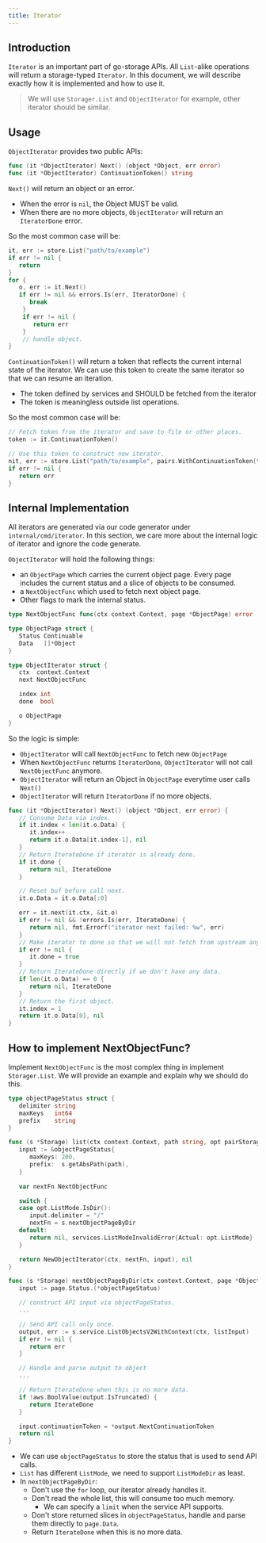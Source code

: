 ```yaml
---
title: Iterator
---
```


## Introduction

`Iterator` is an important part of go-storage APIs. All `List`-alike operations will return a storage-typed `Iterator`. In this document, we will describe exactly how it is implemented and how to use it.

> We will use `Storager.List` and `ObjectIterator` for example, other iterator should be similar.

## Usage

`ObjectIterator` provides two public APIs:

```go
func (it *ObjectIterator) Next() (object *Object, err error)
func (it *ObjectIterator) ContinuationToken() string
```

`Next()` will return an object or an error.

- When the error is `nil`, the Object MUST be valid.
- When there are no more objects, `ObjectIterator` will return an `IteratorDone` error.

So the most common case will be:

```go
it, err := store.List("path/to/example")
if err != nil {
   return
}
for {
   o, err := it.Next()
   if err != nil && errors.Is(err, IteratorDone) {
      break
    }
    if err != nil {
       return err
    }
    // handle object.
}
```

`ContinuationToken()` will return a token that reflects the current internal state of the iterator. We can use this token to create the same iterator so that we can resume an iteration.

- The token defined by services and SHOULD be fetched from the iterator
- The token is meaningless outside list operations.

So the most common case will be:

```go
// Fetch token from the iterator and save to file or other places.
token := it.ContinuationToken()

// Use this token to construct new iterator.
nit, err := store.List("path/to/example", pairs.WithContinuationToken(token))
if err != nil {
   return err
}
```

## Internal Implementation

All iterators are generated via our code generator under `internal/cmd/iterator`. In this section, we care more about the internal logic of iterator and ignore the code generate.

`ObjectIterator` will hold the following things:

- an `ObjectPage` which carries the current object page. Every page includes the current status and a slice of objects to be consumed.
- a `NextObjectFunc` which used to fetch next object page.
- Other flags to mark the internal status.

```go
type NextObjectFunc func(ctx context.Context, page *ObjectPage) error

type ObjectPage struct {
   Status Continuable
   Data   []*Object
}

type ObjectIterator struct {
   ctx  context.Context
   next NextObjectFunc

   index int
   done  bool

   o ObjectPage
}
```

So the logic is simple:

- `ObjectIterator` will call `NextObjectFunc` to fetch new `ObjectPage`
- When `NextObjectFunc` returns `IteratorDone`, `ObjectIterator` will not call `NextObjectFunc` anymore.
- `ObjectIterator` will return an Object in `ObjectPage` everytime user calls `Next()`
- `ObjectIterator` will return `IteratorDone` if no more objects.

```go
func (it *ObjectIterator) Next() (object *Object, err error) {
   // Consume Data via index.
   if it.index < len(it.o.Data) {
      it.index++
      return it.o.Data[it.index-1], nil
   }
   // Return IterateDone if iterator is already done.
   if it.done {
      return nil, IterateDone
   }

   // Reset buf before call next.
   it.o.Data = it.o.Data[:0]

   err = it.next(it.ctx, &it.o)
   if err != nil && !errors.Is(err, IterateDone) {
      return nil, fmt.Errorf("iterator next failed: %w", err)
   }
   // Make iterator to done so that we will not fetch from upstream anymore.
   if err != nil {
      it.done = true
   }
   // Return IterateDone directly if we don't have any data.
   if len(it.o.Data) == 0 {
      return nil, IterateDone
   }
   // Return the first object.
   it.index = 1
   return it.o.Data[0], nil
}
```

## How to implement NextObjectFunc?

Implement `NextObjectFunc` is the most complex thing in implement `Storager.List`. We will provide an example and explain why we should do this.

```go
type objectPageStatus struct {
   delimiter string
   maxKeys   int64
   prefix    string
}

func (s *Storage) list(ctx context.Context, path string, opt pairStorageList) (oi *ObjectIterator, err error) {
   input := &objectPageStatus{
      maxKeys: 200,
      prefix:  s.getAbsPath(path),
   }
   
   var nextFn NextObjectFunc

   switch {
   case opt.ListMode.IsDir():
      input.delimiter = "/"
      nextFn = s.nextObjectPageByDir
   default:
      return nil, services.ListModeInvalidError{Actual: opt.ListMode}
   }

   return NewObjectIterator(ctx, nextFn, input), nil
}

func (s *Storage) nextObjectPageByDir(ctx context.Context, page *ObjectPage) error {
   input := page.Status.(*objectPageStatus)

   // construct API input via objectPageStatus.
   ...

   // Send API call only once.
   output, err := s.service.ListObjectsV2WithContext(ctx, listInput)
   if err != nil {
      return err
   }

   // Handle and parse output to object
   ...

   // Return IterateDone when this is no more data.
   if !aws.BoolValue(output.IsTruncated) {
      return IterateDone
   }

   input.continuationToken = *output.NextContinuationToken
   return nil
}
```

- We can use `objectPageStatus` to store the status that is used to send API calls.
- `List` has different `ListMode`, we need to support `ListModeDir` as least.
- In `nextObjectPageByDir`:
  - Don't use the `for` loop, our iterator already handles it.
  - Don't read the whole list, this will consume too much memory.
    - We can specify a `limit` when the service API supports.
  - Don't store returned slices in `objectPageStatus`, handle and parse them directly to `page.Data`.
  - Return `IterateDone` when this is no more data.
